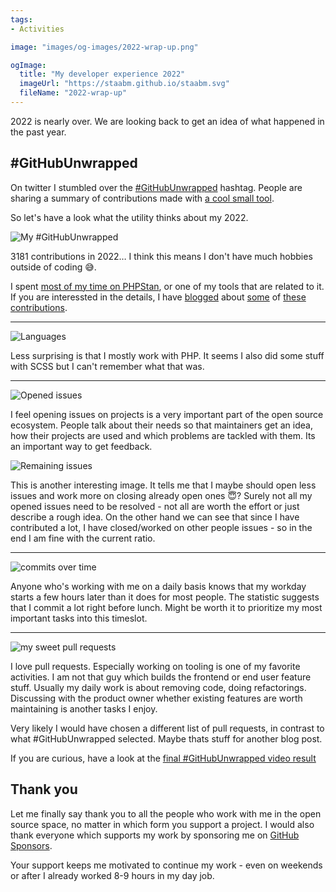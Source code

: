 ```yaml
---
tags:
- Activities

image: "images/og-images/2022-wrap-up.png"

ogImage:
  title: "My developer experience 2022"
  imageUrl: "https://staabm.github.io/staabm.svg"
  fileName: "2022-wrap-up"
---
```


2022 is nearly over. We are looking back to get an idea of what happened in the past year.

## #GitHubUnwrapped

On twitter I stumbled over the [#GitHubUnwrapped](https://twitter.com/search?q=%23GitHubUnwrapped) hashtag.
People are sharing a summary of contributions made with [a cool small tool](https://www.githubunwrapped.com/).

So let's have a look what the utility thinks about my 2022.

![My #GitHubUnwrapped](https://user-images.githubusercontent.com/120441/208689801-aef3c9d6-e85c-4603-a3a5-13e4cc17aec5.png)

3181 contributions in 2022… I think this means I don't have much hobbies outside of coding 😅.

I spent [most of my time on PHPStan](https://github.com/phpstan/phpstan-src/pulls?q=is%3Apr+sort%3Aupdated-desc+author%3Astaabm+), or one of my tools that are related to it.
If you are interessted in the details, I have [blogged](https://staabm.github.io/archive.html#phpstan) about [some](https://staabm.github.io/archive.html#phpstan-dba) of [these](https://staabm.github.io/archive.html#rexstan) [contributions](https://staabm.github.io/archive.html#redaxo).

----

![Languages](https://user-images.githubusercontent.com/120441/208691333-a4c449dc-e6f7-4141-a543-521061daeb3f.png)

Less surprising is that I mostly work with PHP. It seems I also did some stuff with SCSS but I can't remember what that was.

----

![Opened issues](https://user-images.githubusercontent.com/120441/208691921-ea8658c0-fdb6-407c-9c4f-96192f7b0f3a.png)

I feel opening issues on projects is a very important part of the open source ecosystem.
People talk about their needs so that maintainers get an idea, how their projects are used and which problems are tackled with them.
Its an important way to get feedback.

![Remaining issues](https://user-images.githubusercontent.com/120441/208693092-87255f65-1d77-45d6-9797-dc96870f3da5.png)

This is another interesting image. It tells me that I maybe should open less issues and work more on closing already open ones 😇?
Surely not all my opened issues need to be resolved - not all are worth the effort or just describe a rough idea.
On the other hand we can see that since I have contributed a lot, I have closed/worked on other people issues - so in the end I am fine with the current ratio.

----

![commits over time](https://user-images.githubusercontent.com/120441/208694628-68f9e69c-1944-4731-91df-30b2b6584466.png)

Anyone who's working with me on a daily basis knows that my workday starts a few hours later than it does for most people.
The statistic suggests that I commit a lot right before lunch. Might be worth it to prioritize my most important tasks into this timeslot.

----

![my sweet pull requests](https://user-images.githubusercontent.com/120441/208695627-bd74594e-2042-4cb2-9b25-14ce6115a9f7.png)

I love pull requests. Especially working on tooling is one of my favorite activities. I am not that guy which builds the frontend or end user feature stuff.
Usually my daily work is about removing code, doing refactorings. Discussing with the product owner whether existing features are worth maintaining is another tasks I enjoy.

Very likely I would have chosen a different list of pull requests, in contrast to what #GitHubUnwrapped selected. Maybe thats stuff for another blog post.

If you are curious, have a look at the [final #GitHubUnwrapped video result](https://www.githubunwrapped.com/staabm)

## Thank you

Let me finally say thank you to all the people who work with me in the open source space, no matter in which form you support a project.
I would also thank everyone which supports my work by sponsoring me on [GitHub Sponsors](https://github.com/sponsors/staabm).

Your support keeps me motivated to continue my work - even on weekends or after I already worked 8-9 hours in my day job.
